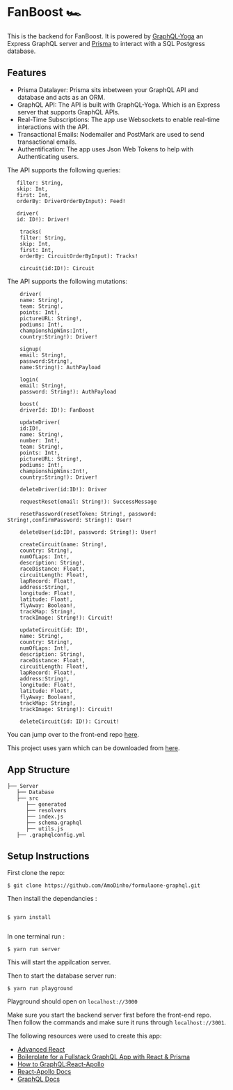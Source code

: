 # FanBoost 🏎
This is the backend for FanBoost. It is powered by [GraphQL-Yoga](https://github.com/prisma/graphql-yoga) an Express GraphQL server and [Prisma](https://prisma.io) to interact with a SQL Postgress database. 

## Features

* Prisma Datalayer: Prisma sits inbetween your GraphQL API and database and acts as an ORM.
* GraphQL API: The API is built with GraphQL-Yoga. Which is an Express server that supports GraphQL APIs.
* Real-Time Subscriptions: The app use Websockets to enable real-time interactions with the API. 
* Transactional Emails: Nodemailer and PostMark are used to send transactional emails.
* Authentification: The app  uses Json Web Tokens to help with Authenticating users.

The API supports the following queries:

```feed(
   filter: String, 
   skip: Int, 
   first: Int, 
   orderBy: DriverOrderByInput): Feed!

   driver(
   id: ID!): Driver!
   
    tracks(
    filter: String, 
    skip: Int, 
    first: Int, 
    orderBy: CircuitOrderByInput): Tracks!
    
    circuit(id:ID!): Circuit
   ```


The API supports the following mutations:

```    
    driver(
    name: String!, 
    team: String!, 
    points: Int!, 
    pictureURL: String!, 
    podiums: Int!, 
    championshipWins:Int!, 
    country:String!): Driver!
    
    signup(
    email: String!,
    password:String!,
    name:String!): AuthPayload
    
    login(
    email: String!, 
    password: String!): AuthPayload
    
    boost(
    driverId: ID!): FanBoost
    
    updateDriver(
    id:ID!,
    name: String!, 
    number: Int!, 
    team: String!, 
    points: Int!, 
    pictureURL: String!, 
    podiums: Int!, 
    championshipWins:Int!, 
    country:String!): Driver!
    
    deleteDriver(id:ID!): Driver
    
    requestReset(email: String!): SuccessMessage
    
    resetPassword(resetToken: String!, password: String!,confirmPassword: String!): User!
    
    deleteUser(id:ID!, password: String!): User!
    
    createCircuit(name: String!,
    country: String!,
    numOfLaps: Int!,
    description: String!,
    raceDistance: Float!,
    circuitLength: Float!,
    lapRecord: Float!,
    address:String!,
    longitude: Float!,
    latitude: Float!,
    flyAway: Boolean!,
    trackMap: String!,
    trackImage: String!): Circuit!
    
    updateCircuit(id: ID!,
    name: String!,
    country: String!,
    numOfLaps: Int!,
    description: String!,
    raceDistance: Float!,
    circuitLength: Float!,
    lapRecord: Float!,
    address:String!,
    longitude: Float!,
    latitude: Float!,
    flyAway: Boolean!,
    trackMap: String!,
    trackImage: String!): Circuit!
    
    deleteCircuit(id: ID!): Circuit!

```



You can jump over to the front-end repo [here](https://github.com/AmoDinho/formulaone-graphql-client).

This project uses yarn which can be downloaded from [here](https://yarnpkg.com/en/).


## App Structure
```
├── Server
   ├── Database
   ├── src
      ├── generated
      ├── resolvers
      ├── index.js
      ├── schema.graphql
      ├── utils.js
   ├── .graphqlconfig.yml

```
 

## Setup Instructions

First clone the repo:
```
$ git clone https://github.com/AmoDinho/formulaone-graphql.git
```

Then install the dependancies :

```
 
$ yarn install


```


In one terminal run :

```
$ yarn run server

```

This will start the appilcation server. 

Then to start the database server run:

```
$ yarn run playground

```

Playground should open on `localhost://3000`

Make sure you start the backend server first before the front-end repo. Then follow the commands and make sure it runs through `localhost://3001`.



The following resources were used to create this app: 

* [Advanced React](https://github.com/wesbos/Advanced-React)
* [Boilerplate for a Fullstack GraphQL App with React & Prisma](https://github.com/alan345/naperg)
* [How to GraphQL:React-Apollo](https://github.com/howtographql/react-apollo)
* [React-Apollo Docs](https://www.apollographql.com/docs/react/)
* [GraphQL Docs](https://graphql.org/)
